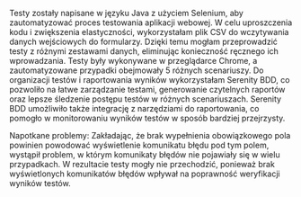 Testy zostały napisane w języku Java z użyciem Selenium, aby zautomatyzować proces testowania aplikacji webowej. W celu uproszczenia kodu i zwiększenia elastyczności, wykorzystałam plik CSV do wczytywania danych wejściowych do formularzy. Dzięki temu mogłam przeprowadzić testy z różnymi zestawami danych, eliminując konieczność ręcznego ich wprowadzania. Testy były wykonywane w przeglądarce Chrome, a zautomatyzowane przypadki obejmowały 5 różnych scenariuszy.
Do organizacji testów i raportowania wyników wykorzystałam Serenity BDD, co pozwoliło na łatwe zarządzanie testami, generowanie czytelnych raportów oraz lepsze śledzenie postępu testów w różnych scenariuszach. Serenity BDD umożliwiło także integrację z narzędziami do raportowania, co pomogło w monitorowaniu wyników testów w sposób bardziej przejrzysty.

Napotkane problemy:
Zakładając, że brak wypełnienia obowiązkowego pola powinien powodować wyświetlenie komunikatu błędu pod tym polem, wystąpił problem, w którym komunikaty błędów nie pojawiały się w wielu przypadkach. W rezultacie testy mogły nie przechodzić, ponieważ brak wyświetlonych komunikatów błędów wpływał na poprawność weryfikacji wyników testów.
